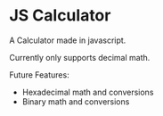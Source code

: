 JS Calculator
=================

A Calculator made in javascript.

Currently only supports decimal math.

Future Features:
- Hexadecimal math and conversions
- Binary math and conversions

